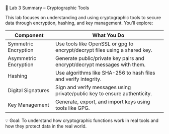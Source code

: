 🔐 Lab 3 Summary – Cryptographic Tools

This lab focuses on understanding and using cryptographic tools to secure data through encryption, hashing, and key management. You’ll explore:

| Component             | What You Do                                                                |
| --------------------- | -------------------------------------------------------------------------- |
| Symmetric Encryption  | Use tools like OpenSSL or gpg to encrypt/decrypt files using a shared key. |
| Asymmetric Encryption | Generate public/private key pairs and encrypt/decrypt messages with them.  |
| Hashing               | Use algorithms like SHA-256 to hash files and verify integrity.            |
| Digital Signatures    | Sign and verify messages using private/public key to ensure authenticity.  |
| Key Management        | Generate, export, and import keys using tools like GPG.                    |

💡 Goal:
To understand how cryptographic functions work in real tools and how they protect data in the real world.
